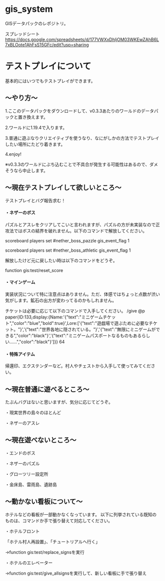 # gis_system

GISデータパックのレポジトリ。


スプレッドシート
https://docs.google.com/spreadsheets/d/177VWXxDhIjOM03WKEwZAhB6L7xBLOote1AhFsS15GFc/edit?usp=sharing


# テストプレイについて
基本的にはいつでもテストプレイができます。

## ～やり方～
1.ここのデータパックをダウンロードして、v0.3.3あたりのワールドのデータパックと置き換えます。 

2.ワールドに1.19.4で入ります。 

3.普通に遊ぶなりクリエイティブを使うなり、なにがしかの方法でテストプレイしたい場所にたどり着きます。 

4.enjoy! 

※v0.3.3のワールドにぶち込むことで不具合が発生する可能性はあるので、ダメそうなら中止します。

## ～現在テストプレイして欲しいところ～
テストプレイとバグ報告求む！ 

#### ・ネザーのボス 
パズルとアスレをクリアしてこいと言われますが、パズルの方が未実装なので正攻法ではボスの結界を破れません。以下のコマンドで解放してください。

scoreboard players set #nether_boss_pazzle gis_event_flag 1 

scoreboard players set #nether_boss_athletic gis_event_flag 1

解放したけど元に戻したい時は以下のコマンドをどうぞ。

function gis:test/reset_score

#### ・マインゲーム 

実装状況について特に注意点はありません。ただ、体感ではちょっと点数が渋い気がします。鉱石の出方が変わってるのかもしれません。

チケットは必要に応じて以下のコマンドで入手してください。
/give @p paper{ID:133,display:{Name:'{"text":"ミニゲームチケット","color":"blue","bold":true}',Lore:['{"text":"遊戯場で遊ぶために必要なチケット。"}','{"text":"世界各地に隠されている。"}','{"text":"無限にミニゲームができる","color":"black"}','{"text":"ミニゲームパスポートなるものもあるらしい……","color":"black"}']}} 64

#### ・特殊アイテム

帰還印、エクステンダーなど。村人やチェストから入手して使ってみてください。

## ～現在普通に遊べるところ～
たぶんバグはないと思いますが、気分に応じてどうぞ。 

・現実世界の島々のほとんど 

・ネザーのアスレ 

## ～現在遊べないところ～
・エンドのボス 

・ネザーのパズル 

・グローツリー設定所

・金床島、雷雨島、遺跡島

## ～動かない看板について～
ホテルなどの看板が一部動かなくなっています。 
以下に列挙されている既知のものは、コマンドか手で張り替えて対応してください。 

・ホテルフロント

「ホテル村人再設置」、「チュートリアルへ行く」

->function gis:test/replace_signsを実行

・ホテルのエレベーター

->function gis:test/give_allsignsを実行して、新しい看板に手で張り替え



